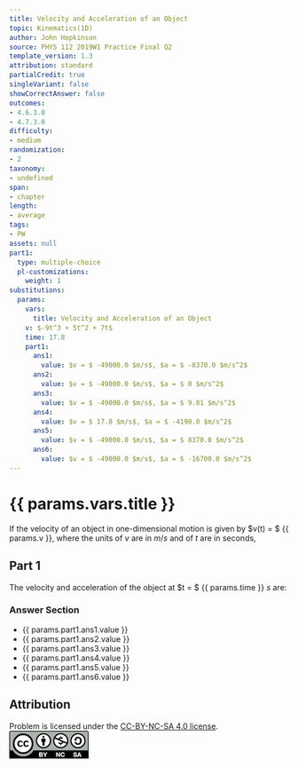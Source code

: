 ```yaml
---
title: Velocity and Acceleration of an Object
topic: Kinematics(1D)
author: John Hopkinson
source: PHYS 112 2019W1 Practice Final Q2
template_version: 1.3
attribution: standard
partialCredit: true
singleVariant: false
showCorrectAnswer: false
outcomes:
- 4.6.3.0
- 4.7.3.0
difficulty:
- medium
randomization:
- 2
taxonomy:
- undefined
span:
- chapter
length:
- average
tags:
- PW
assets: null
part1:
  type: multiple-choice
  pl-customizations:
    weight: 1
substitutions:
  params:
    vars:
      title: Velocity and Acceleration of an Object
    v: $-9t^3 + 5t^2 + 7t$
    time: 17.8
    part1:
      ans1:
        value: $v = $ -49000.0 $m/s$, $a = $ -8370.0 $m/s^2$
      ans2:
        value: $v = $ -49000.0 $m/s$, $a = $ 0 $m/s^2$
      ans3:
        value: $v = $ -49000.0 $m/s$, $a = $ 9.81 $m/s^2$
      ans4:
        value: $v = $ 17.8 $m/s$, $a = $ -4190.0 $m/s^2$
      ans5:
        value: $v = $ -49000.0 $m/s$, $a = $ 8370.0 $m/s^2$
      ans6:
        value: $v = $ -49000.0 $m/s$, $a = $ -16700.0 $m/s^2$
---
```

# {{ params.vars.title }}
If the velocity of an object in one-dimensional motion is given by $v(t) = $ {{ params.v }}, where the units of $v$ are in $m/s$ and of $t$ are in seconds,

## Part 1

The velocity and acceleration of the object at $t = $ {{ params.time }} $s$ are:

### Answer Section

- {{ params.part1.ans1.value }}
- {{ params.part1.ans2.value }}
- {{ params.part1.ans3.value }}
- {{ params.part1.ans4.value }}
- {{ params.part1.ans5.value }}
- {{ params.part1.ans6.value }}

## Attribution

Problem is licensed under the [CC-BY-NC-SA 4.0 license](https://creativecommons.org/licenses/by-nc-sa/4.0/).<br> ![The Creative Commons 4.0 license requiring attribution-BY, non-commercial-NC, and share-alike-SA license.](https://raw.githubusercontent.com/firasm/bits/master/by-nc-sa.png)